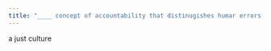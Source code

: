 ```yaml
---
title: "____ concept of accountability that distinugishes humar errors, at risk behaviors and reckless behaviors and adresses them accordingly"
---
```

a just culture

